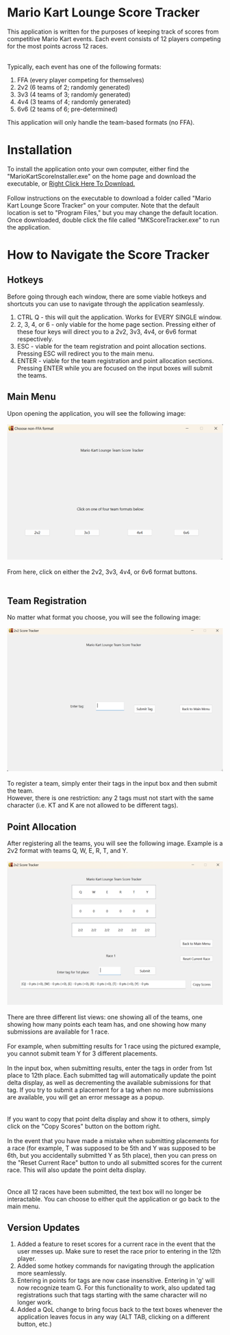 # Mario Kart Lounge Score Tracker
This application is written for the purposes of keeping track of scores from competitive Mario Kart events.
Each event consists of 12 players competing for the most points across 12 races.<br><br>

Typically, each event has one of the following formats:
1. FFA (every player competing for themselves)
2. 2v2 (6 teams of 2; randomly generated)
3. 3v3 (4 teams of 3; randomly generated)
4. 4v4 (3 teams of 4; randomly generated)
5. 6v6 (2 teams of 6; pre-determined)

This application will only handle the team-based formats (no FFA).

# Installation
To install the application onto your own computer, either find the "MarioKartScoreInstaller.exe" on the home page and download the executable, or [Right Click Here To Download.](https://github.com/BaoPun/MarioKartLoungeScoreTracker/blob/main/MarioKartScoreInstaller.exe)<br><br>
Follow instructions on the executable to download a folder called "Mario Kart Lounge Score Tracker" on your computer.  Note that the default location is set to "Program Files," but you may change the default location.  Once downloaded, double click the file called "MKScoreTracker.exe" to run the application.

# How to Navigate the Score Tracker
## Hotkeys
Before going through each window, there are some viable hotkeys and shortcuts you can use to navigate through the application seamlessly.
1. CTRL Q - this will quit the application.  Works for EVERY SINGLE window.
2. 2, 3, 4, or 6 - only viable for the home page section.  Pressing either of these four keys will direct you to a 2v2, 3v3, 4v4, or 6v6 format respectively.
3. ESC - viable for the team registration and point allocation sections.  Pressing ESC will redirect you to the main menu.
4. ENTER - viable for the team registration and point allocation sections.  Pressing ENTER while you are focused on the input boxes will submit the teams.

## Main Menu
Upon opening the application, you will see the following image:<br><br>
![home page](./Tutorial%20Images/home.png)
<br><br>
From here, click on either the 2v2, 3v3, 4v4, or 6v6 format buttons.<br><br>

## Team Registration
No matter what format you choose, you will see the following image:<br><br>
![team registration](./Tutorial%20Images/team_registration.png)
<br><br>
To register a team, simply enter their tags in the input box and then submit the team.<br>
However, there is one restriction: any 2 tags must not start with the same character (i.e. KT and K are not allowed to be different tags).

## Point Allocation
After registering all the teams, you will see the following image.  Example is a 2v2 format with teams Q, W, E, R, T, and Y.<br><br>
![point allocation](./Tutorial%20Images/point_allocation.png)
<br><br>
There are three different list views: one showing all of the teams, one showing how many points each team has, and one showing how many submissions are available for 1 race.
<br><br>
For example, when submitting results for 1 race using the pictured example, you cannot submit team Y for 3 different placements.
<br><br>
In the input box, when submitting results, enter the tags in order from 1st place to 12th place.  Each submitted tag will automatically update the point delta display, as well as decrementing the available submissions for that tag.  If you try to submit a placement for a tag when no more submissions are available, you will get an error message as a popup.  
<br><br>
If you want to copy that point delta display and show it to others, simply click on the "Copy Scores" button on the bottom right.
<br><br>
In the event that you have made a mistake when submitting placements for a race (for example, T was supposed to be 5th and Y was supposed to be 6th, but you accidentally submitted Y as 5th place), then you can press on the "Reset Current Race" button to undo all submitted scores for the current race.  This will also update the point delta display.  
<br><br>
Once all 12 races have been submitted, the text box will no longer be interactable.  You can choose to either quit the application or go back to the main menu.

## Version Updates
1. Added a feature to reset scores for a current race in the event that the user messes up.  Make sure to reset the race prior to entering in the 12th player.
2. Added some hotkey commands for navigating through the application more seamlessly.  
3. Entering in points for tags are now case insensitive.  Entering in 'g' will now recognize team G.  For this functionality to work, also updated tag registrations such that tags starting with the same character will no longer work.
4. Added a QoL change to bring focus back to the text boxes whenever the application leaves focus in any way (ALT TAB, clicking on a different button, etc.)

